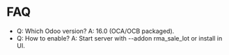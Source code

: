 # FAQ

- Q: Which Odoo version? A: 16.0 (OCA/OCB packaged).
- Q: How to enable? A: Start server with --addon rma_sale_lot or install in UI.
